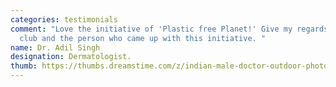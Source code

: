 ```yaml
---
categories: testimonials
comment: "Love the initiative of 'Plastic free Planet!' Give my regards to the
  club and the person who came up with this initiative. "
name: Dr. Adil Singh
designation: Dermatologist.
thumb: https://thumbs.dreamstime.com/z/indian-male-doctor-outdoor-photo-65798622.jpg
---
```

